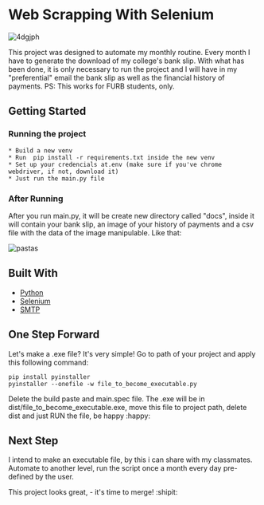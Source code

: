 # Web Scrapping With Selenium


![4dgjph](https://user-images.githubusercontent.com/32064166/91863087-1b1ceb00-ec45-11ea-8ed6-c293da676718.gif)



This project was designed to automate my monthly routine. Every month I have to generate the download of my college's bank slip. 
With what has been done, it is only necessary to run the project and I will have in my "preferential" email the bank slip as
well as the financial history of payments. 
PS: This works for FURB students, only.

## Getting Started

### Running the project 
    * Build a new venv
    * Run  pip install -r requirements.txt inside the new venv
    * Set up your credencials at.env (make sure if you've chrome webdriver, if not, download it)
    * Just run the main.py file

### After Running
   After you run main.py, it will be create new directory called "docs", inside it will contain your bank slip, an 
   image of your history of payments and a csv file with the data of the image manipulable. Like that:
   
   ![pastas](https://user-images.githubusercontent.com/32064166/91867067-9385ab00-ec49-11ea-9acf-ae6255532d8b.JPG)

   
   
## Built With

* [Python](https://www.python.org/)
* [Selenium](https://www.selenium.dev/)
* [SMTP](https://docs.python.org/3/library/smtplib.html)

## One Step Forward
   Let's make a .exe file? It's very simple! Go to path of your project and apply this following command:
   ```
   pip install pyinstaller
   pyinstaller --onefile -w file_to_become_executable.py
   ```
   
   Delete the build paste and main.spec file. The .exe will be in dist/file_to_become_executable.exe,
   move this file to project path, delete dist and just RUN the file, be happy :happy:
   
   
## Next Step

I intend to make an executable file, by this i can share with my classmates.
Automate to another level, run the script once a month every day pre-defined by the user.

This project looks great, - it's time to merge! :shipit:
